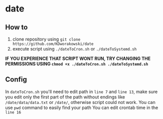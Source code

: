# date

## How to

1. clone repository using `git clone https://github.com/KDworakowski/date`
2. execute script using `./dateToCron.sh` or `./dateToSystemd.sh`

**IF YOU EXPERIENCE THAT SCRIPT WONT RUN, TRY CHANGING THE PERMISSIONS USING `chmod +x ./dateToCron.sh ./dateToSystemd.sh`**

## Config

In `dateToCron.sh` you'll need to edit path in `line 7` and `line 13`, make sure you edit only the first part of the path without endings like `/date/data/data.txt` or `/date/`, otherwise script could not work. You can use `pwd` command to easily find your path
You can edit crontab time in the `line 16`
